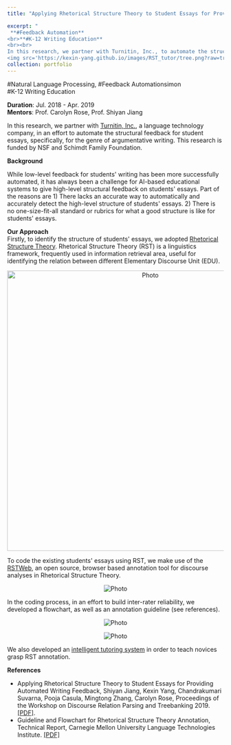 ```yaml
---
title: "Applying Rhetorical Structure Theory to Student Essays for Providing Automated Writing Feedback" 

excerpt: "
 **#Feedback Automation**
<br>**#K-12 Writing Education**
<br><br>
In this research, we partner with Turnitin, Inc., to automate the structural feedback for student essays, specifically for the genre of argumentative writing. This research is funded by NSF and Schimdt Family Foundation.  <br>
<img src='https://kexin-yang.github.io/images/RST_tutor/tree.png?raw=true' alt='Photo' style='width: 650px;'/>"  
collection: portfolio  
---
```


\#Natural Language Processing, \#Feedback Automationsimon
<br>\#K-12 Writing Education

**Duration**: Jul. 2018 - Apr. 2019<br>
**Mentors**: Prof. Carolyn Rose, Prof. Shiyan Jiang 

In this research, we partner with [Turnitin, Inc.](https://www.turnitin.com/), a language technology company, in an effort to automate the structural feedback for student essays, specifically, for the genre of argumentative writing. This research is funded by NSF and Schimdt Family Foundation.  
 
**Background**
 
 While low-level feedback for students' writing has been more successfully automated, it has always been a challenge for AI-based educational systems to give high-level structural feedback on students' essays.
 Part of the reasons are 1) There lacks an accurate way to automatically and accurately detect the high-level structure of students' essays. 2) There is no one-size-fit-all standard or rubrics for what a good structure is like for students' essays.
  
**Our Approach**   
Firstly, to identify the structure of students' essays, we adopted [Rhetorical Structure Theory](https://www.sfu.ca/rst/). Rhetorical Structure Theory (RST) is a linguistics framework, frequently used in information retrieval area, useful for identifying the relation between different Elementary Discourse Unit (EDU). <br>
   <p align="center">
 <img src="https://kexin-yang.github.io/images/RST_tutor/allRelations.png?raw=true" alt="Photo" style="width: 650px;"/>  
</p>

To code the existing students' essays using RST, we make use of the [RSTWeb](https://corpling.uis.georgetown.edu/rstweb/info/), an open source, browser based annotation tool for discourse analyses in Rhetorical Structure Theory. <br>
 <p align="center">
 <img src="https://kexin-yang.github.io/images/RST_tutor/tree.png?raw=true" alt="Photo"/>  
</p>

In the coding process, in an effort to build inter-rater reliability, we developed a flowchart, as well as an annotation guideline (see references). 
 <p align="center">
 <img src="https://kexin-yang.github.io/images/TII_Proj/partFlow.png?raw=true" alt="Photo"/>  
</p>

 <p align="center">
 <img src="https://kexin-yang.github.io/images/TII_Proj/fullFlow.png?raw=true" alt="Photo"/>  
</p>


We also developed an [intelligent tutoring system](https://kxyang.com/portfolio/portfolio-5/) in order to teach novices grasp RST annotation. 


**References**
- Applying Rhetorical Structure Theory to Student Essays for Providing Automated Writing Feedback, Shiyan Jiang, Kexin Yang, Chandrakumari Suvarna, Pooja Casula, Mingtong Zhang, Carolyn Rose, Proceedings of the Workshop on Discourse Relation Parsing and Treebanking 2019. [[PDF]](https://www.aclweb.org/anthology/W19-2720.pdf).
- Guideline and Flowchart for Rhetorical Structure Theory Annotation, Technical Report, Carnegie Mellon University Language Technologies Institute. [[PDF]](https://www.lti.cs.cmu.edu/sites/default/files/Guideline%20and%20Flowchart%20for%20Rhetorical%20Structure%20Theory%20Annotation_2.pdf)
